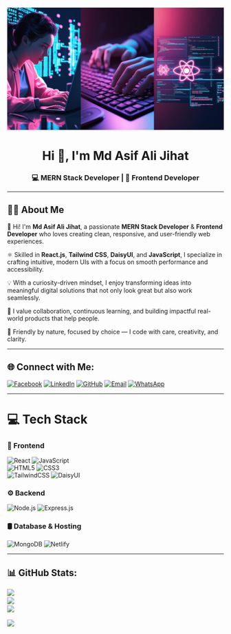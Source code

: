 <p align="center">
<img src="https://github.com/mdasifalijihat/mdasifalijihat/blob/main/img.jpg">
</p>
<h1 align="center">Hi 👋, I'm Md Asif Ali Jihat</h1>
<h3 align="center">💻 MERN Stack Developer | 🎨 Frontend Developer</h3>

--- 

## 🧑‍💻 About Me
👋 Hi! I'm **Md Asif Ali Jihat**, a passionate **MERN Stack Developer** & **Frontend Developer** who loves creating clean, responsive, and user-friendly web experiences.  

⚛️ Skilled in **React.js**, **Tailwind CSS**, **DaisyUI**, and **JavaScript**, I specialize in crafting intuitive, modern UIs with a focus on smooth performance and accessibility.  

💡 With a curiosity-driven mindset, I enjoy transforming ideas into meaningful digital solutions that not only look great but also work seamlessly.  

🤝 I value collaboration, continuous learning, and building impactful real-world products that help people.  

🌟 Friendly by nature, focused by choice — I code with care, creativity, and clarity.  

---

## 🌐 Connect with Me:
[![Facebook](https://img.shields.io/badge/Facebook-%231877F2.svg?style=for-the-badge&logo=Facebook&logoColor=white)](https://facebook.com/mdasifalijihat9) 
[![LinkedIn](https://img.shields.io/badge/LinkedIn-%230077B5.svg?style=for-the-badge&logo=linkedin&logoColor=white)](https://linkedin.com/in/md-asif-ali-jihat-976281217/) 
[![GitHub](https://img.shields.io/badge/GitHub-100000?style=for-the-badge&logo=github&logoColor=white)](https://github.com/mdasifalijihat)
[![Email](https://img.shields.io/badge/Email-D14836?style=for-the-badge&logo=gmail&logoColor=white)](mailto:mdasifalijihat@gmail.com)
[![WhatsApp](https://img.shields.io/badge/WhatsApp-25D366?style=for-the-badge&logo=whatsapp&logoColor=white)](https://wa.me/8801716673324)


---

# 💻 Tech Stack  

### 🚀 Frontend  
![React](https://img.shields.io/badge/React-20232A?style=for-the-badge&logo=react&logoColor=61DAFB)  ![JavaScript](https://img.shields.io/badge/javascript-%23323330.svg?style=for-the-badge&logo=javascript&logoColor=%23F7DF1E)  
![HTML5](https://img.shields.io/badge/HTML5-E34F26?style=for-the-badge&logo=html5&logoColor=white)  ![CSS3](https://img.shields.io/badge/CSS3-1572B6?style=for-the-badge&logo=css3&logoColor=white)  
![TailwindCSS](https://img.shields.io/badge/tailwindcss-%2338B2AC.svg?style=for-the-badge&logo=tailwind-css&logoColor=white)  ![DaisyUI](https://img.shields.io/badge/daisyui-5A0EF8?style=for-the-badge&logo=daisyui&logoColor=white)  

### ⚙️ Backend  
![Node.js](https://img.shields.io/badge/Node.js-339933?style=for-the-badge&logo=nodedotjs&logoColor=white)  ![Express.js](https://img.shields.io/badge/Express.js-000000?style=for-the-badge&logo=express&logoColor=white)  

### 🛢 Database & Hosting  
![MongoDB](https://img.shields.io/badge/MongoDB-%234ea94b.svg?style=for-the-badge&logo=mongodb&logoColor=white)  ![Netlify](https://img.shields.io/badge/netlify-%23000000.svg?style=for-the-badge&logo=netlify&logoColor=#00C7B7)  

---


## 📊 GitHub Stats:
![](https://github-readme-stats.vercel.app/api?username=mdasifalijihat&theme=slateorange&hide_border=true&include_all_commits=true&count_private=false)<br/>
![](https://nirzak-streak-stats.vercel.app/?user=mdasifalijihat&theme=slateorange&hide_border=true)<br/>
![](https://github-readme-stats.vercel.app/api/top-langs/?username=mdasifalijihat&theme=slateorange&hide_border=true&layout=compact)


[![](https://visitcount.itsvg.in/api?id=mdasifalijihat&icon=0&color=0)](https://visitcount.itsvg.in)

<!-- Created with ❤️ by Md Asif Ali Jihat -->





